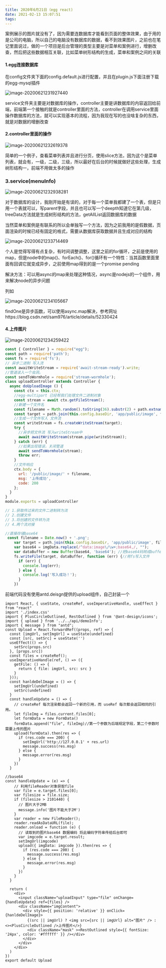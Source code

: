 ```yaml
---
title: 2020年6月21日（egg react)
date: 2021-02-13 15:07:51
tags:
---
```


案例展示的图片就没有了，因为需要连数据库才能看到页面的整体效果，由于用的是公司的电脑，所以自己的电脑没有数据库的数据，看不到效果图片，之前也在笔记里面说过，做的一个项目是后台管理的类型主要是对菜单和案例进行，增删改查，然后把这些数据相互关联，比如菜单树形结构的生成，菜单和案例之间的关联

#### 1.egg连接数据库

在config文件夹下面的config.default.js进行配置，并且在plugin.js下面注册下载的egg-mysql插件

![image-20200621231927440](./assets/image-20200621231927440.png)

service文件夹主要是对数据库的操作，controller主要是讲数据库的内容返回给前端，前端第一个接触的就是controller里面的方法，controller在调用service里面操作数据库的方法，就可以实现基本的流程，因为我现在写的也没啥复杂的东西，就是对数据的增删改查

#### 2.controller里面的操作

![image-20200621232619378](./assets/image-20200621232619378.png)

简单的一个例子，查看菜单列表并且进行分页，使用slice方法，因为这个是菜单列表，就会有，一级，二级，三级，所以最好在后台的时候就做好这些处理，生成树形结构一，前端不用做太多的操作

### 3.service(menuInfo)

![image-20200621232938281](./assets/image-20200621232938281.png)

对于数据库的设计，我刚开始是有误的，对于每一个菜单我都建了一个表，但是只用一个表就可以，写parent字段，并且也可以写一个deepth知道它在第几级，treeData方法就是生成树形结构的方法，getAllList返回数据库的数据

当然菜单和案例是有联系的所以会单独写一个方法，因为之前我用的是假数据，页面渲染的时候已经有固定的格式，需要从数据库获取数据并且生成对应的结构

![image-20200621233714469](./assets/image-20200621233714469.png)

个人是觉得写得有点复杂，有时间调整调整，这里之前的for循环，之前是使用的map，但是node中的map()、forEach()、for()循环有一个特性：当其函数里面里面有回调它就变成异步，之前使用map得到的是一个promise pending 

解决方法：可以用async的map来处理这种情况，async是nodejs的一个组件，用来解决node的异步问题

列如

![image-20200621234105667](./assets/image-20200621234105667.png)

findOne是异步函数，可以使用async.map解决，参考网址https://blog.csdn.net/sam976/article/details/52330424

#### 4.上传图片

![image-20200621234259422](./assets/image-20200621234259422.png)

```js
const { Controller } = require("egg");
const path = require('path');
const fs = require('fs');
// 异步二进制 写入流
const awaitWriteStream = require('await-stream-ready').write;
//管道读入一个虫洞。
const sendToWormhole = require('stream-wormhole');
class uploadController extends Controller {
  async doUploadImage () {
    const ctx = this.ctx;
    //egg-multipart 已经帮我们处理文件二进制对象
    const stream = await ctx.getFileStream();
    //新建一个文件名
    const filename = Math.random().toString(36).substr(2) + path.extname(stream.filename).toLocaleLowerCase();
    const target = path.join(this.config.baseDir, 'app/public/image', filename);
    //生成一个文件写入 文件流
    const writeStream = fs.createWriteStream(target);
    try {
      //异步把文件流 写入writeStream中
      await awaitWriteStream(stream.pipe(writeStream));
    } catch (err) {
      //如果出现错误，关闭管道
      await sendToWormhole(stream);
      throw err;
    }
    //文件响应
    ctx.body = {
      url: '/public/image/' + filename,
      msg: '上传成功',
      code: 200
    };
  }
}
module.exports = uploadController

// 1.获取传过来的文件二进制转为流
// 2.创建文件
// 3.将创建的文件转为流
// 4.两个流对接

//直接存储base64
 const filename = Date.now() + '.png';
    var target = path.join(this.config.baseDir, 'app/public/image', filename);
    var base64 = imgData.replace(/^data:image\/\w+;base64,/, "");
    var dataBuffer = new Buffer(base64, 'base64'); //把base64码转成buffer对象，
    fs.writeFile(target, dataBuffer, function (err) {//用fs写入文件
      if (err) {
        console.log(err);
      } else {
        console.log('写入成功！');
      }
    })
```

前端代码没有使用antd.deisgn提供的upload组件，自己封装一个

```react
import React, { useState, createRef, useImperativeHandle, useEffect } from "react"
import './index.css'
import { PlusCircleOutlined, RestOutlined } from '@ant-design/icons';
import { upload } from '../../api/demoInfo';
import { message } from "antd";
const Upload = React.forwardRef((props, ref) => {
  const [imgUrl, setImgUrl] = useState(undefined)
  const [src, setSrc] = useState('')
  useEffect(() => {
    setSrc(props.src)
  }, [props.src])
  const files = createRef();
  useImperativeHandle(ref, () => ({
    getFile: () => {
      return { file: imgUrl, src: src }
    }
  }));
  const hanldeDelImage = () => {
    setImgUrl(undefined)
    setSrc(undefined)
  }
  const handleUpdate = () => {
    // createRef 每次渲染都会返回一个新的引用，而 useRef 每次都会返回相同的引用。
    let fileImg = files.current.files[0];
    let formData = new FormData()
    formData.append("file", fileImg)//第一个参数为后端规定字段，第二个参数时需要上传的图片
    upload(formData).then(res => {
      if (res.code === 200) {
        setImgUrl('http://127.0.0.1' + res.url)
        message.success(res.msg)
      } else {
        message.error(res.msg)
      }
    })
  }

//base64
const handleUpdate = (e) => {
    // 利用fileReader对象获取file    
    var file = e.target.files[0];
    var filesize = file.size;
    if (filesize > 2101440) {
      // 图片大于2MB 
      message.info('图片不能大于2M')
    }
    var reader = new FileReader();
    reader.readAsDataURL(file);
    reader.onload = function (e) {
      // 读取到的图片base64 数据编码 将此编码字符串传给后台即可        
      var imgcode = e.target.result;
      setImgUrl(imgcode)
      upload({ imgData: imgcode }).then(res => {
        if (res.code === 200) {
          message.success(res.msg)
        } else {
          message.error(res.msg)
        }
      })
    }
  }

  return (
    <div>
      <input className="uploadInput" type="file" onChange={handleUpdate} ref={files} />
      <div className="imgContent">
        <div style={{ position: 'relative' }} onClick={hanldeDelImage}>
          {(src || imgUrl) ? <img src={src || imgUrl} alt="图片" /> : <><PlusCircleOutlined />上传图片</>}
          <div className="mask" ><RestOutlined style={{ fontSize: '24px', color: '#ffffff' }} /></div>
        </div>
      </div>
    </div>
  )
})
export default Upload
```